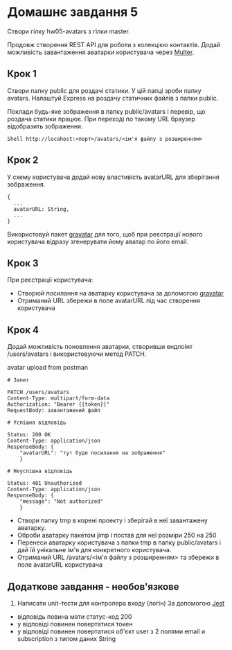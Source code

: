 # Домашнє завдання 5

Створи гілку hw05-avatars з гілки master.

Продовж створення REST API для роботи з колекцією контактів. Додай можливість завантаження аватарки користувача через [Multer](https://github.com/expressjs/multer).

## Крок 1

Створи папку public для роздачі статики. У цій папці зроби папку avatars. Налаштуй Express на роздачу статичних файлів з папки public.

Поклади будь-яке зображення в папку public/avatars і перевір, що роздача статики працює. При переході по такому URL браузер відобразить зображення.

`Shell http://locahost:<порт>/avatars/<ім'я файлу з розширенням> `

## Крок 2

У схему користувача додай нову властивість avatarURL для зберігання зображення.

    {
      ...
      avatarURL: String,
      ...
    }

Використовуй пакет [gravatar](https://www.npmjs.com/package/gravatar) для того, щоб при реєстрації нового користувача відразу згенерувати йому аватар по його email.

## Крок 3

При реєстрації користувача:

- Створюй посилання на аватарку користувача за допомогою [gravatar](https://www.npmjs.com/package/gravatar)
- Отриманий URL збережи в поле avatarURL під час створення користувача

## Крок 4

Додай можливість поновлення аватарки, створивши ендпоінт /users/avatars і використовуючи метод PATCH.

avatar upload from postman

    # Запит

    PATCH /users/avatars
    Content-Type: multipart/form-data
    Authorization: "Bearer {{token}}"
    RequestBody: завантажений файл

    # Успішна відповідь

    Status: 200 OK
    Content-Type: application/json
    ResponseBody: {
        "avatarURL": "тут буде посилання на зображення"
        }

    # Неуспішна відповідь

    Status: 401 Unauthorized
    Content-Type: application/json
    ResponseBody: {
        "message": "Not authorized"
        }

- Створи папку tmp в корені проекту і зберігай в неї завантажену аватарку.
- Оброби аватарку пакетом jimp і постав для неї розміри 250 на 250
- Перенеси аватарку користувача з папки tmp в папку public/avatars і дай їй унікальне ім'я для конкретного користувача.
- Отриманий URL /avatars/<ім'я файлу з розширенням> та збережи в поле avatarURL користувача

## Додаткове завдання - необов'язкове

1. Написати unit-тести для контролера входу (логін)
   За допомогою [Jest](https://jestjs.io/ru/docs/getting-started)

- відповідь повина мати статус-код 200
- у відповіді повинен повертатися токен
- у відповіді повинен повертатися об'єкт user з 2 полями email и subscription з типом даних String
